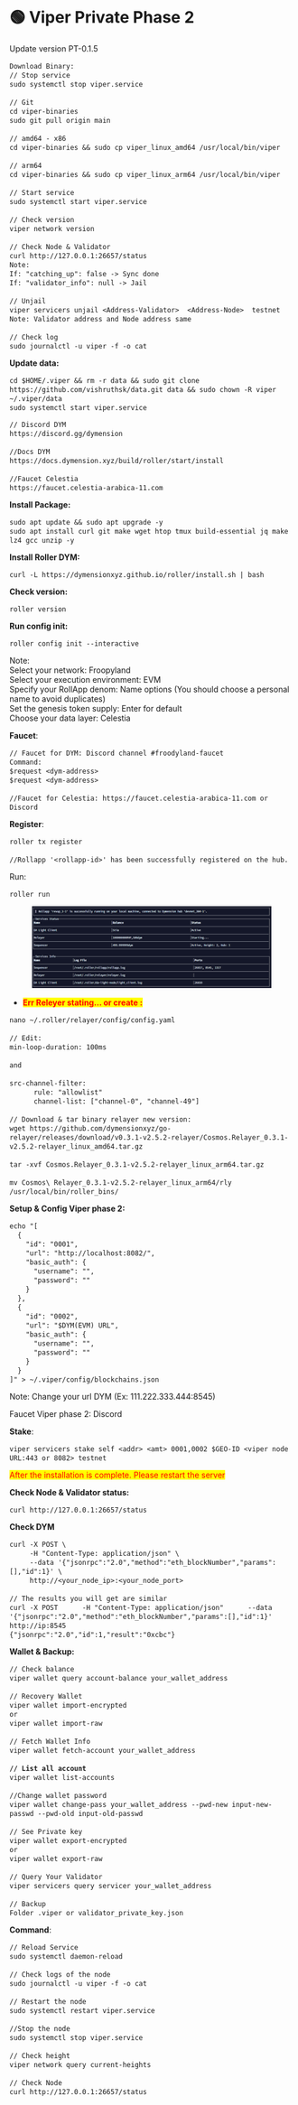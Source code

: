 # 🟢 Viper Private Phase 2

Update version PT-0.1.5

```
Download Binary:
// Stop service
sudo systemctl stop viper.service

// Git 
cd viper-binaries
sudo git pull origin main

// amd64 - x86
cd viper-binaries && sudo cp viper_linux_amd64 /usr/local/bin/viper

// arm64
cd viper-binaries && sudo cp viper_linux_arm64 /usr/local/bin/viper

// Start service
sudo systemctl start viper.service

// Check version
viper network version

// Check Node & Validator
curl http://127.0.0.1:26657/status
Note:
If: "catching_up": false -> Sync done
If: "validator_info": null -> Jail

// Unjail
viper servicers unjail <Address-Validator>  <Address-Node>  testnet
Note: Validator address and Node address same

// Check log
sudo journalctl -u viper -f -o cat
```

**Update data:**

```
cd $HOME/.viper && rm -r data && sudo git clone https://github.com/vishruthsk/data.git data && sudo chown -R viper ~/.viper/data
sudo systemctl start viper.service
```

```
// Discord DYM
https://discord.gg/dymension

//Docs DYM
https://docs.dymension.xyz/build/roller/start/install

//Faucet Celestia
https://faucet.celestia-arabica-11.com
```

**Install Package:**

```
sudo apt update && sudo apt upgrade -y
sudo apt install curl git make wget htop tmux build-essential jq make lz4 gcc unzip -y  
```

**Install Roller DYM:**

```
curl -L https://dymensionxyz.github.io/roller/install.sh | bash
```

**Check version:**

```
roller version
```

**Run config init:**

```
roller config init --interactive
```

Note:\
Select your network: Froopyland\
Select your execution environment: EVM\
Specify your RollApp denom: Name options (You should choose a personal name to avoid duplicates)\
Set the genesis token supply: Enter for default\
Choose your data layer: Celestia

**Faucet**:

```
// Faucet for DYM: Discord channel #froodyland-faucet
Command: 
$request <dym-address> 
$request <dym-address>

//Faucet for Celestia: https://faucet.celestia-arabica-11.com or Discord
```

**Register**:

```
roller tx register

//Rollapp '<rollapp-id>' has been successfully registered on the hub.
```

Run:&#x20;

```
roller run
```

<figure><img src="../../.gitbook/assets/roller-status-e1b763c447b2ccc8533cab4a79932e26.png" alt=""><figcaption></figcaption></figure>

* <mark style="color:red;">**Err Releyer stating... or create :**</mark>

```
nano ~/.roller/relayer/config/config.yaml

// Edit:
min-loop-duration: 100ms

and

src-channel-filter:
      rule: "allowlist"
      channel-list: ["channel-0", "channel-49"]

// Download & tar binary relayer new version:
wget https://github.com/dymensionxyz/go-relayer/releases/download/v0.3.1-v2.5.2-relayer/Cosmos.Relayer_0.3.1-v2.5.2-relayer_linux_amd64.tar.gz

tar -xvf Cosmos.Relayer_0.3.1-v2.5.2-relayer_linux_arm64.tar.gz

mv Cosmos\ Relayer_0.3.1-v2.5.2-relayer_linux_arm64/rly /usr/local/bin/roller_bins/
```



**Setup & Config Viper phase 2:**

```
echo "[
  {
    "id": "0001",
    "url": "http://localhost:8082/",
    "basic_auth": {
      "username": "",
      "password": ""
    }
  },
  {
    "id": "0002",
    "url": "$DYM(EVM) URL",
    "basic_auth": {
      "username": "",
      "password": ""
    }
  }
]" > ~/.viper/config/blockchains.json
```

Note: Change your url DYM (Ex: 111.222.333.444:8545)

Faucet Viper phase 2: Discord

**Stake**:&#x20;

```
viper servicers stake self <addr> <amt> 0001,0002 $GEO-ID <viper node URL:443 or 8082> testnet
```

<mark style="color:red;">After the installation is complete. Please restart the server</mark>

**Check Node & Validator status:**

```
curl http://127.0.0.1:26657/status
```

**Check DYM**&#x20;

```
curl -X POST \
     -H "Content-Type: application/json" \
     --data '{"jsonrpc":"2.0","method":"eth_blockNumber","params":[],"id":1}' \
     http://<your_node_ip>:<your_node_port>
     
// The results you will get are similar
curl -X POST      -H "Content-Type: application/json"      --data '{"jsonrpc":"2.0","method":"eth_blockNumber","params":[],"id":1}'      http://ip:8545
{"jsonrpc":"2.0","id":1,"result":"0xcbc"}
```



**Wallet & Backup:**

<pre><code>// Check balance
viper wallet query account-balance your_wallet_address

// Recovery Wallet
viper wallet import-encrypted
or
viper wallet import-raw

// Fetch Wallet Info
viper wallet fetch-account your_wallet_address

<strong>// List all account
</strong>viper wallet list-accounts

//Change wallet password
viper wallet change-pass your_wallet_address --pwd-new input-new-passwd --pwd-old input-old-passwd

// See Private key
viper wallet export-encrypted
or
viper wallet export-raw

// Query Your Validator
viper servicers query servicer your_wallet_address

// Backup
Folder .viper or validator_private_key.json
</code></pre>

**Command**:

```
// Reload Service
sudo systemctl daemon-reload

// Check logs of the node
sudo journalctl -u viper -f -o cat

// Restart the node
sudo systemctl restart viper.service

//Stop the node
sudo systemctl stop viper.service 

// Check height
viper network query current-heights

// Check Node 
curl http://127.0.0.1:26657/status
```
